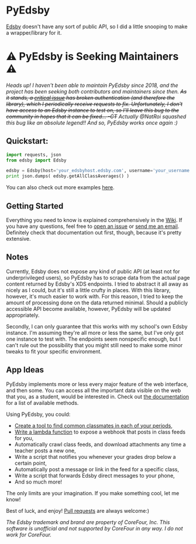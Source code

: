 # PyEdsby

[Edsby](http://edsby.com/) doesn't have any sort of public API, so I did a little snooping to make a wrapper/library for it.

# :warning: PyEdsby is Seeking Maintainers :warning:

_Heads up! I haven't been able to maintain PyEdsby since 2018, and the project has been seeking both contributors and maintainers since then. ~~As it stands, a [critical issue](https://github.com/ctrezevant/PyEdsby/issues/10) has broken authentication (and therefore the library), which I periodically receive requests to fix. Unfortunately, I don't have access to an Edsby instance to test on, so I'll leave this bug to the community in hopes that it can be fixed... -CT~~ Actually @NatRoi squashed this bug like an absolute legend!! And so, PyEdsby works once again :)_  

## Quickstart:
```python
import requests, json
from edsby import Edsby

edsby = Edsby(host='your_edsbyhost.edsby.com', username='your_username', password='your_password')
print json.dumps( edsby.getAllClassAverages() )
```

You can also check out more examples [here](https://github.com/ctrezevant/PyEdsby/tree/master/examples).

## Getting Started

Everything you need to know is explained comprehensively in the [Wiki](https://github.com/ctrezevant/PyEdsby/wiki). If you have any questions, feel free to [open an issue](https://github.com/ctrezevant/PyEdsby/issues/new) or [send me an email](https://www.ctis.me). Definitely check that documentation out first, though, because it's pretty extensive.

## Notes

Currently, Edsby does not expose any kind of public API (at least not for underprivileged users), so PyEdsby has to scrape data from the actual page content returned by Edsby's XDS endpoints. I tried to abstract it all away as nicely as I could, but it's still a little crufty in places. With this library, however, it's much easier to work with. For this reason, I tried to keep the amount of processing done on the data returned minimal. Should a publicly accessible API become available, however, PyEdsby will be updated appropriately. 

Secondly, I can only guarantee that this works with my school's own Edsby instance. I'm assuming they're all more or less the same, but I've only got one instance to test with. The endpoints seem nonspecific enough, but I can't rule out the possibility that you might still need to make some minor tweaks to fit your specific environment.

## App Ideas

PyEdsby implements more or less every major feature of the web interface, and then some. You can access all the important data visible on the web that you, as a student, would be interested in. Check out [the documentation](https://github.com/ctrezevant/PyEdsby/wiki/Documentation) for a list of available methods.

Using PyEdsby, you could:
  - [Create a tool to find common classmates in each of your periods](https://github.com/ctrezevant/PyEdsby/blob/master/examples/commonClassmates.py),
  - [Write a lambda function](https://github.com/ctrezevant/aws-lambda-edsby) to expose a webhook that posts in class feeds for you, 
  - Automatically crawl class feeds, and download attachments any time a teacher posts a new one,
  - Write a script that notifies you whenever your grades drop below a certain point,
  - Automatically post a message or link in the feed for a specific class,
  - Write a script that forwards Edsby direct messages to your phone,  
  - And so much more!

The only limits are your imagination. If you make something cool, let me know!

Best of luck, and enjoy! [Pull requests](https://github.com/ctrezevant/PyEdsby/pull/new/master) are always welcome:)

_The Edsby trademark and brand are property of CoreFour, Inc. This software is unofficial and not supported by CoreFour in any way. I do not work for CoreFour._
